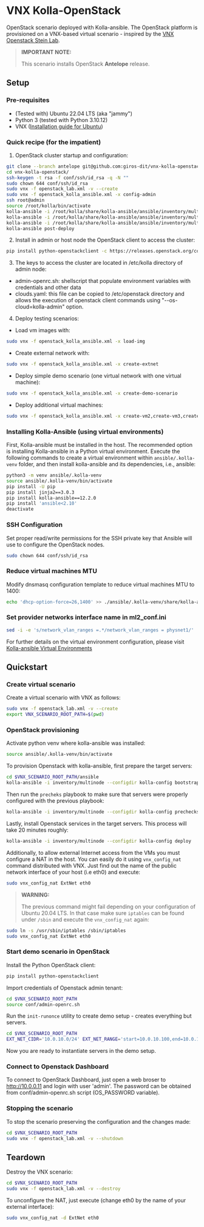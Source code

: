 # VNX Kolla-OpenStack

OpenStack scenario deployed with Kolla-ansible. The OpenStack platform is provisioned on a VNX-based virtual scenario - inspired by the [VNX Openstack Stein Lab](https://web.dit.upm.es/vnxwiki/index.php/Vnx-labo-openstack-4nodes-classic-ovs-stein).

> **IMPORTANT NOTE:**
>
> This scenario installs OpenStack **Antelope** release.
>

## Setup

### Pre-requisites

- (Tested with) Ubuntu 22.04 LTS (aka "jammy")
- Python 3 (tested with Python 3.10.12)
- VNX ([Installation guide for Ubuntu](https://web.dit.upm.es/vnxwiki/index.php/Vnx-install-ubuntu3))

### Quick recipe (for the impatient)

1. OpenStack cluster startup and configuration:
```bash
git clone --branch antelope git@github.com:giros-dit/vnx-kolla-openstack.git
cd vnx-kolla-openstack/
ssh-keygen -t rsa -f conf/ssh/id_rsa -q -N ""
sudo chown 644 conf/ssh/id_rsa
sudo vnx -f openstack_lab.xml -v --create
sudo vnx -f openstack_kolla_ansible.xml -x config-admin
ssh root@admin
source /root/kolla/bin/activate
kolla-ansible -i /root/kolla/share/kolla-ansible/ansible/inventory/multinode --configdir /etc/kolla/ bootstrap-servers
kolla-ansible -i /root/kolla/share/kolla-ansible/ansible/inventory/multinode --configdir /etc/kolla/ prechecks
kolla-ansible -i /root/kolla/share/kolla-ansible/ansible/inventory/multinode --configdir /etc/kolla/ deploy
kolla-ansible post-deploy
```
2. Install in admin or host node the OpenStack client to access the cluster:
```bash
pip install python-openstackclient -c https://releases.openstack.org/constraints/upper/2023.1
```
3. The keys to access the cluster are located in /etc/kolla directory of admin node:
 - admin-openrc.sh: shellscript that populate environment variables with credentials and other data
 - clouds.yaml: this file can be copied to /etc/openstack directory and allows the execution of openstack client commands using "--os-cloud=kolla-admin" option.
4. Deploy testing scenarios:
 - Load vm images with:
```bash
sudo vnx -f openstack_kolla_ansible.xml -x load-img
```
 - Create external network with:
```bash
sudo vnx -f openstack_kolla_ansible.xml -x create-extnet
```
- Deploy simple demo scenario (one virtual network with one virtual machine):
```bash
sudo vnx -f openstack_kolla_ansible.xml -x create-demo-scenario
```
- Deploy additional virtual machines:
```bash
sudo vnx -f openstack_kolla_ansible.xml -x create-vm2,create-vm3,create-vm4
```

### Installing Kolla-Ansible (using virtual environments)

First, Kolla-ansible must be installed in the host. The recommended option is installing Kolla-ansible in a Python virtual environment. Execute the following commands to create a virtual environment within `ansible/.kolla-venv` folder, and then install kolla-ansible and its dependencies, i.e., ansible:

```bash
python3 -m venv ansible/.kolla-venv
source ansible/.kolla-venv/bin/activate
pip install -U pip
pip install jinja2==3.0.3
pip install kolla-ansible==12.2.0
pip install 'ansible<2.10'
deactivate
```

### SSH Configuration

Set proper read/write permissions for the SSH private key that Ansible will use to configure the OpenStack nodes.

```bash
sudo chown 644 conf/ssh/id_rsa
```

### Reduce virtual machines MTU

Modify dnsmasq configuration template to reduce virtual machines MTU to 1400:
```bash
echo 'dhcp-option-force=26,1400' >> ./ansible/.kolla-venv/share/kolla-ansible/ansible/roles/neutron/templates/dnsmasq.conf.j2
```
### Set provider networks interface name in ml2_conf.ini
```bash
sed -i -e 's/network_vlan_ranges =.*/network_vlan_ranges = physnet1/' ./ansible/.kolla-venv/share/kolla-ansible/ansible/roles/neutron/templates/ml2_conf.ini.j2
```

For further details on the virtual environment configuration, please visit [Kolla-ansible Virtual Environments](https://docs.openstack.org/kolla-ansible/xena/user/virtual-environments.html)

## Quickstart

### Create virtual scenario

Create a virtual scenario with VNX as follows:
```bash
sudo vnx -f openstack_lab.xml -v --create
export VNX_SCENARIO_ROOT_PATH=$(pwd)
```

### OpenStack provisioning

Activate python venv where kolla-ansible was installed:
```bash
source ansible/.kolla-venv/bin/activate
```

To provision Openstack with kolla-ansible, first prepare the target servers:
```bash
cd $VNX_SCENARIO_ROOT_PATH/ansible
kolla-ansible -i inventory/multinode --configdir kolla-config bootstrap-servers
```

Then run the `precheks` playbook to make sure that servers were properly configured with the previous playbook:
```bash
kolla-ansible -i inventory/multinode --configdir kolla-config prechecks
```

Lastly, install Openstack services in the target servers. This process will take 20 minutes roughly:
```bash
kolla-ansible -i inventory/multinode --configdir kolla-config deploy
```

Additionally, to allow external Internet access from the VMs you must configure a NAT in the host. You can easily do it using `vnx_config_nat` command distributed with VNX. Just find out the name of the public network interface of your host (i.e eth0) and execute:
```bash
sudo vnx_config_nat ExtNet eth0
```
> **WARNING:**
>
> The previous command might fail depending on your configuration of Ubuntu 20.04 LTS.
> In that case make sure `iptables` can be found under `/sbin` and execute the `vnx_config_nat` again:
 ```bash
sudo ln -s /usr/sbin/iptables /sbin/iptables
sudo vnx_config_nat ExtNet eth0
 ```

### Start demo scenario in OpenStack

Install the Python OpenStack client:
```bash
pip install python-openstackclient
```

Import credentials of Openstack admin tenant:
```bash
cd $VNX_SCENARIO_ROOT_PATH
source conf/admin-openrc.sh
```

Run the `init-runonce` utility to create demo setup - creates everything but servers.
```bash
cd $VNX_SCENARIO_ROOT_PATH
EXT_NET_CIDR='10.0.10.0/24' EXT_NET_RANGE='start=10.0.10.100,end=10.0.10.200' EXT_NET_GATEWAY='10.0.10.1' ./conf/init-runonce
```

Now you are ready to instantiate servers in the demo setup.

### Connect to Openstack Dashboard

To connect to OpenStack Dashboard, just open a web broser to http://10.0.0.11 and login with user 'admin'. The password can be obtained from conf/admin-openrc.sh script (OS_PASSWORD variable).

### Stopping the scenario

To stop the scenario preserving the configuration and the changes made:
```bash
cd $VNX_SCENARIO_ROOT_PATH
sudo vnx -f openstack_lab.xml -v --shutdown
```

## Teardown

Destroy the VNX scenario:
```bash
cd $VNX_SCENARIO_ROOT_PATH
sudo vnx -f openstack_lab.xml -v --destroy
```

To unconfigure the NAT, just execute (change eth0 by the name of your external interface):
```bash
sudo vnx_config_nat -d ExtNet eth0
```

